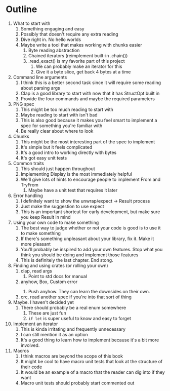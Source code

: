 # Outline

1. What to start with
   1. Something engaging and easy 
   2. Possibly that doesn't require any extra reading
   3. Dive right in. No hello worlds
   4. Maybe write a tool that makes working with chunks easier
      1. Byte reading abstraction
      2. Chained iterators (reimplement built-in .chain())
      3. .read_exact() is my favorite part of this project
         1. We can probably make an iterator for this
         2. Give it a byte slice, get back 4 bytes at a time
2. Command line arguments
   1. I think this is a better second task since it will require some reading about parsing args
   2. Clap is a good library to start with now that it has StructOpt built in
   3. Provide the four commands and maybe the required parameters
3. PNG spec
   1. This might be too much reading to start with
   2. Maybe reading to start with isn't bad
   3. This is also good because it makes you feel smart to implement a spec for something you're familiar with
   4. Be really clear about where to look
4. Chunks
   1. This might be the most interesting part of the spec to implement
   2. It's simple but it feels complicated
   3. It's a good intro to working directly with bytes
   4. It's got easy unit tests
5. Common traits
   1. This should just happen throughout 
   2. Implementing Display is the most immediately helpful
   3. We'll give lots of hints to encourage people to implement From and TryFrom
      1. Maybe have a unit test that requires it later 
6. Error handling
   1. I definitely want to show the unwrap/expect -> Result process
   2. Just make the suggestion  to use expect
   3. This is an important shortcut for early development, but make sure you keep Result in mind
7. Using your own code to make something
   1. The best way to judge whether or not your code is good is to use it to make something
   2. If there's something unpleasant about your library, fix it. Make it more pleasant
   3. You'll probably be inspired to add your own features. Stop what you think you should be doing and implement those features
   4. This is definitely the last chapter. End stong.
8.  Finding and using crates (or rolling your own)
    1.  clap, read args
        1.  Point to std docs for manual
    2.  anyhow, Box<dyn Error>, Custom error
        1.  Push anyhow. They can learn the downsides on their own.
    3.  crc, read another spec if you're into that sort of thing
9.  Maybe. I haven't decided yet
    1.  There should probably be a real enum somewhere
        1.  These are just fun
        2.  `if let` is super useful to know and easy to forget
10. Implement an iterator
    1.  This is kinda irritating and frequently unnecessary
    2.  I can still mention it as an option
    3.  It's a good thing to learn how to implement because it's a bit more involved.
11. Macros
    1.  I think macros are beyond the scope of this book
    2.  It might be cool to have macro unit tests that look at the structure of their code
    3.  It would be an example of a macro that the reader can dig into if they want
    4.  Macro unit tests should probably start commented out